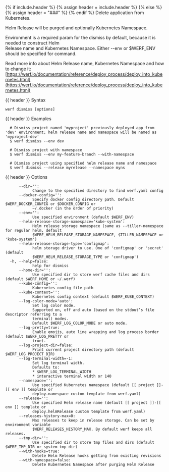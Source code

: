 {% if include.header %}
{% assign header = include.header %}
{% else %}
{% assign header = "###" %}
{% endif %}
Delete application from Kubernetes.

Helm Release will be purged and optionally Kubernetes Namespace.

Environment is a required param for the dismiss by default, because it is needed to construct Helm  
Release name and Kubernetes Namespace. Either --env or $WERF_ENV should be specified for command.

Read more info about Helm Release name, Kubernetes Namespace and how to change it:                  
[https://werf.io/documentation/reference/deploy_process/deploy_into_kubernetes.html](https://werf.io/documentation/reference/deploy_process/deploy_into_kubernetes.html)

{{ header }} Syntax

```shell
werf dismiss [options]
```

{{ header }} Examples

```shell
  # Dismiss project named 'myproject' previously deployed app from 'dev' environment; helm release name and namespace will be named as 'myproject-dev'
  $ werf dismiss --env dev

  # Dismiss project with namespace
  $ werf dismiss --env my-feature-branch --with-namespace

  # Dismiss project using specified helm release name and namespace
  $ werf dismiss --release myrelease --namespace myns
```

{{ header }} Options

```shell
      --dir='':
            Change to the specified directory to find werf.yaml config
      --docker-config='':
            Specify docker config directory path. Default $WERF_DOCKER_CONFIG or $DOCKER_CONFIG or  
            ~/.docker (in the order of priority)
      --env='':
            Use specified environment (default $WERF_ENV)
      --helm-release-storage-namespace='kube-system':
            Helm release storage namespace (same as --tiller-namespace for regular helm, default    
            $WERF_HELM_RELEASE_STORAGE_NAMESPACE, $TILLER_NAMESPACE or 'kube-system')
      --helm-release-storage-type='configmap':
            helm storage driver to use. One of 'configmap' or 'secret' (default                     
            $WERF_HELM_RELEASE_STORAGE_TYPE or 'configmap')
  -h, --help=false:
            help for dismiss
      --home-dir='':
            Use specified dir to store werf cache files and dirs (default $WERF_HOME or ~/.werf)
      --kube-config='':
            Kubernetes config file path
      --kube-context='':
            Kubernetes config context (default $WERF_KUBE_CONTEXT)
      --log-color-mode='auto':
            Set log color mode.
            Supported on, off and auto (based on the stdout’s file descriptor referring to a        
            terminal) modes.
            Default $WERF_LOG_COLOR_MODE or auto mode.
      --log-pretty=true:
            Enable emojis, auto line wrapping and log process border (default $WERF_LOG_PRETTY or   
            true).
      --log-project-dir=false:
            Print current project directory path (default $WERF_LOG_PROJECT_DIR)
      --log-terminal-width=-1:
            Set log terminal width.
            Defaults to:
            * $WERF_LOG_TERMINAL_WIDTH
            * interactive terminal width or 140
      --namespace='':
            Use specified Kubernetes namespace (default [[ project ]]-[[ env ]] template or         
            deploy.namespace custom template from werf.yaml)
      --release='':
            Use specified Helm release name (default [[ project ]]-[[ env ]] template or            
            deploy.helmRelease custom template from werf.yaml)
      --releases-history-max=0:
            Max releases to keep in release storage. Can be set by environment variable             
            $WERF_RELEASES_HISTORY_MAX. By default werf keeps all releases.
      --tmp-dir='':
            Use specified dir to store tmp files and dirs (default $WERF_TMP_DIR or system tmp dir)
      --with-hooks=true:
            Delete Helm Release hooks getting from existing revisions
      --with-namespace=false:
            Delete Kubernetes Namespace after purging Helm Release
```

